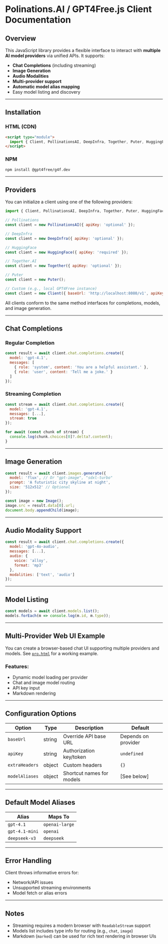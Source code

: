# Polinations.AI / GPT4Free.js Client Documentation

## Overview

This JavaScript library provides a flexible interface to interact with **multiple AI model providers** via unified APIs. It supports:

- **Chat Completions** (including streaming)
- **Image Generation**
- **Audio Modalities**
- **Multi-provider support**
- **Automatic model alias mapping**
- Easy model listing and discovery

---

## Installation

### HTML (CDN)

```html
<script type="module">
  import { Client, PollinationsAI, DeepInfra, Together, Puter, HuggingFace } from 'https://g4f.dev/dist/js/client.js';
</script>
```

### NPM

```bash
npm install @gpt4free/g4f.dev
```

---

## Providers

You can initialize a client using one of the following providers:

```js
import { Client, PollinationsAI, DeepInfra, Together, Puter, HuggingFace } from '@gpt4free/g4f.dev';

// Pollinations
const client = new PollinationsAI({ apiKey: 'optional' });

// DeepInfra
const client = new DeepInfra({ apiKey: 'optional' });

// HuggingFace
const client = new HuggingFace({ apiKey: 'required' });

// Together.AI
const client = new Together({ apiKey: 'optional' });

// Puter
const client = new Puter();

// Custom (e.g., local GPT4Free instance)
const client = new Client({ baseUrl: 'http://localhost:8080/v1', apiKey: 'secret' });
```

All clients conform to the same method interfaces for completions, models, and image generation.

---

## Chat Completions

### Regular Completion

```js
const result = await client.chat.completions.create({
  model: 'gpt-4.1',
  messages: [
    { role: 'system', content: 'You are a helpful assistant.' },
    { role: 'user', content: 'Tell me a joke.' }
  ]
});
```

### Streaming Completion

```js
const stream = await client.chat.completions.create({
  model: 'gpt-4.1',
  messages: [...],
  stream: true
});

for await (const chunk of stream) {
  console.log(chunk.choices[0]?.delta?.content);
}
```

---

## Image Generation

```js
const result = await client.images.generate({
  model: 'flux', // Or "gpt-image", "sdxl-turbo"
  prompt: 'A futuristic city skyline at night',
  size: '512x512' // Optional
});

const image = new Image();
image.src = result.data[0].url;
document.body.appendChild(image);
```

---

## Audio Modality Support

```js
const result = await client.chat.completions.create({
  model: 'gpt-4o-audio',
  messages: [...],
  audio: {
    voice: 'alloy',
    format: 'mp3'
  },
  modalities: ['text', 'audio']
});
```

---

## Model Listing

```js
const models = await client.models.list();
models.forEach(m => console.log(m.id, m.type));
```
---

## Multi-Provider Web UI Example

You can create a browser-based chat UI supporting multiple providers and models. See [`pro.html`](../chat/pro.html) for a working example.

### Features:
- Dynamic model loading per provider
- Chat and image model routing
- API key input
- Markdown rendering

---

## Configuration Options

| Option         | Type    | Description                                 | Default                      |
|----------------|---------|---------------------------------------------|------------------------------|
| `baseUrl`      | string  | Override API base URL                       | Depends on provider          |
| `apiKey`       | string  | Authorization key/token                     | `undefined`                  |
| `extraHeaders` | object  | Custom headers                              | `{}`                         |
| `modelAliases` | object  | Shortcut names for models                   | [See below]                  |

---

## Default Model Aliases

| Alias           | Maps To          |
|------------------|------------------|
| `gpt-4.1`        | `openai-large`   |
| `gpt-4.1-mini`   | `openai`         |
| `deepseek-v3`    | `deepseek`       |

---

## Error Handling

Client throws informative errors for:
- Network/API issues
- Unsupported streaming environments
- Model fetch or alias errors

---

## Notes

- Streaming requires a modern browser with `ReadableStream` support
- Models list includes type info for routing (e.g., `chat`, `image`)
- Markdown (`marked`) can be used for rich text rendering in browser UIs
